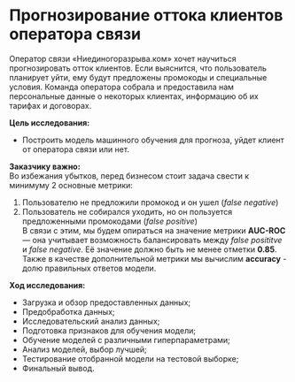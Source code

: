 # Прогнозирование оттока клиентов оператора связи

Оператор связи «Ниединогоразрыва.ком» хочет научиться прогнозировать отток клиентов. Если выяснится, что пользователь планирует уйти, ему будут предложены промокоды и специальные условия. Команда оператора собрала и предоставила нам персональные данные о некоторых клиентах, информацию об их тарифах и договорах. 

**Цель исследования:**
- Построить модель машинного обучения для прогноза, уйдет клиент от оператора связи или нет.   


**Заказчику важно:**   
Во избежания убытков, перед бизнесом стоит задача свести к минимуму 2 основные метрики:  
1. Пользователю не предложили промокод и он ушел (*false negative*)
2. Пользователь не собирался уходить, но он пользуется предложенными промокодами (*false positive*)  
В связи с этим, мы будем опираться на значение метрики **AUC-ROC** — она учитывает возможность балансировать между *false posititve* и *false negative*. Её значение должно быть не менее отметки **0.85**.  
Также в качестве дополнительной метрики мы вычислим **accuracy** - долю правильных ответов модели.


**Ход исследования:**
- Загрузка и обзор предоставленных данных;
- Предобработка данных;
- Исследовательский анализ данных;
- Подготовка признаков для обучения модели;
- Обучение моделей с различными гиперпараметрами;
- Анализ моделей, выбор лучшей;
- Тестирование отобранной модели на тестовой выборке;
- Финальный вывод.
